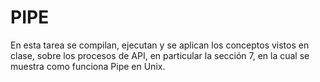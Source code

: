 # PIPE
En esta tarea se compilan, ejecutan y se aplican los conceptos vistos en clase, sobre los procesos de API, en particular la sección 7, en la cual se muestra como funciona Pipe en Unix.

